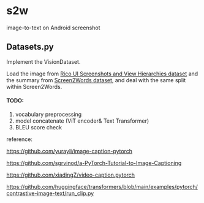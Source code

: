 # s2w
image-to-text on Android screenshot

## Datasets.py
 
Implement the VisionDataset.

Load the image from [Rico UI Screenshots and View Hierarchies dataset](https://storage.googleapis.com/crowdstf-rico-uiuc-4540/rico_dataset_v0.1/unique_uis.tar.gz) and the summary from [Screen2Words dataset](https://github.com/google-research-datasets/screen2words), and deal with the same split within Screen2Words.


#### TODO:

1. vocabulary preprocessing
2. model concatenate (ViT encoder& Text Transformer)
3. BLEU score check


reference: 



https://github.com/yurayli/image-caption-pytorch

https://github.com/sgrvinod/a-PyTorch-Tutorial-to-Image-Captioning

https://github.com/xiadingZ/video-caption.pytorch

https://github.com/huggingface/transformers/blob/main/examples/pytorch/contrastive-image-text/run_clip.py
